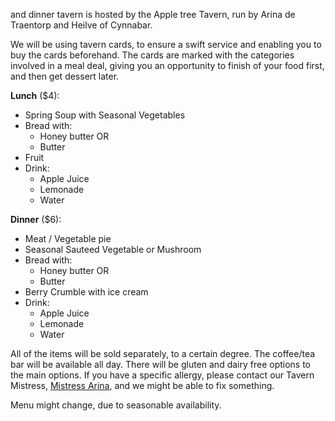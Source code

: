  and dinner tavern is hosted by the Apple tree Tavern, run by Arina de Traentorp and Heilve of Cynnabar.  

We will be using tavern cards, to ensure a swift service and enabling you to buy the cards beforehand. The cards are marked with the categories involved in a meal deal, giving you an opportunity to finish of your food first, and then get dessert later.  

**Lunch** ($4):

*   Spring Soup with Seasonal Vegetables
*   Bread with:
    *   Honey butter OR
    *   Butter
*   Fruit
*   Drink:
    *   Apple Juice
    *   Lemonade
    *   Water

**Dinner** ($6):

*   Meat / Vegetable pie
*   Seasonal Sauteed Vegetable or Mushroom
*   Bread with:
    *   Honey butter OR
    *   Butter
*   Berry Crumble with ice cream
*   Drink:
    *   Apple Juice
    *   Lemonade
    *   Water

All of the items will be sold separately, to a certain degree. The coffee/tea bar will be available all day. There will be gluten and dairy free options to the main options. If you have a specific allergy, please contact our Tavern Mistress, [Mistress Arina](mailto:asplundDOTannATgmailDOTcom), and we might be able to fix something.  

Menu might change, due to seasonable availability.
